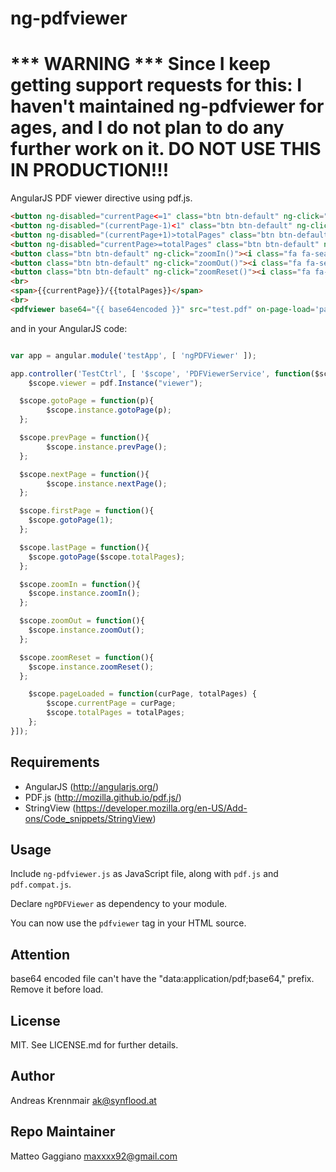 # ng-pdfviewer

# *** WARNING *** Since I keep getting support requests for this: I haven't maintained ng-pdfviewer for ages, and I do not plan to do any further work on it. DO NOT USE THIS IN PRODUCTION!!!

AngularJS PDF viewer directive using pdf.js.

``` html
<button ng-disabled="currentPage<=1" class="btn btn-default" ng-click="firstPage()">&laquo;</button>
<button ng-disabled="(currentPage-1)<1" class="btn btn-default" ng-click="prevPage()">&lsaquo;</button>
<button ng-disabled="(currentPage+1)>totalPages" class="btn btn-default" ng-click="nextPage()">&rsaquo;</button>
<button ng-disabled="currentPage>=totalPages" class="btn btn-default" ng-click="lastPage()">&raquo;</button>
<button class="btn btn-default" ng-click="zoomIn()"><i class="fa fa-search-plus fa-fw"/></button>
<button class="btn btn-default" ng-click="zoomOut()"><i class="fa fa-search-minus fa-fw"/></button>
<button class="btn btn-default" ng-click="zoomReset()"><i class="fa fa-search fa-fw"/></button>
<br>
<span>{{currentPage}}/{{totalPages}}</span>
<br>
<pdfviewer base64="{{ base64encoded }}" src="test.pdf" on-page-load='pageLoaded(page,total)' id="viewer"></pdfviewer>
```

and in your AngularJS code:

``` js

var app = angular.module('testApp', [ 'ngPDFViewer' ]);

app.controller('TestCtrl', [ '$scope', 'PDFViewerService', function($scope, pdf) {
	$scope.viewer = pdf.Instance("viewer");

  $scope.gotoPage = function(p){
		$scope.instance.gotoPage(p);
  };

  $scope.prevPage = function(){
		$scope.instance.prevPage();
  };

  $scope.nextPage = function(){
		$scope.instance.nextPage();
  };

  $scope.firstPage = function(){
    $scope.gotoPage(1);
  };

  $scope.lastPage = function(){
    $scope.gotoPage($scope.totalPages);
  };

  $scope.zoomIn = function(){
    $scope.instance.zoomIn();
  };

  $scope.zoomOut = function(){
    $scope.instance.zoomOut();
  };

  $scope.zoomReset = function(){
    $scope.instance.zoomReset();
  };

	$scope.pageLoaded = function(curPage, totalPages) {
		$scope.currentPage = curPage;
		$scope.totalPages = totalPages;
	};
}]);
```

## Requirements

* AngularJS (http://angularjs.org/)
* PDF.js (http://mozilla.github.io/pdf.js/)
* StringView (https://developer.mozilla.org/en-US/Add-ons/Code_snippets/StringView)

## Usage

Include `ng-pdfviewer.js` as JavaScript file, along with `pdf.js` and `pdf.compat.js`.

Declare `ngPDFViewer` as dependency to your module.

You can now use the `pdfviewer` tag in your HTML source.

## Attention

base64 encoded file can't have the "data:application/pdf;base64," prefix. Remove it before load.

## License

MIT. See LICENSE.md for further details.

## Author

Andreas Krennmair <ak@synflood.at>

## Repo Maintainer

Matteo Gaggiano <maxxxx92@gmail.com>
